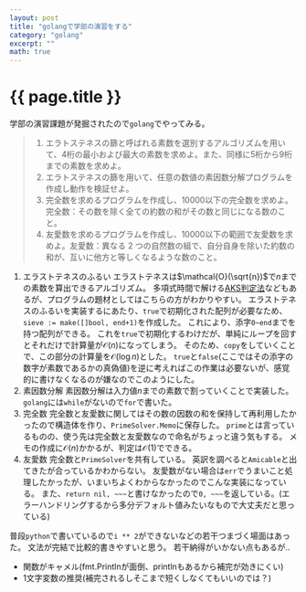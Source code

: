 ```yaml
---
layout: post
title: "golangで学部の演習をする"
category: "golang"
excerpt: ""
math: true
---
```


# {{ page.title }}

学部の演習課題が発掘されたので`golang`でやってみる。

> 1. エラトステネスの篩と呼ばれる素数を選別するアルゴリズムを用いて、4桁の最小および最大の素数を求めよ。また、同様に5桁から9桁までの素数を求めよ。
> 1. エラトステネスの篩を用いて、任意の数値の素因数分解プログラムを作成し動作を検証せよ。
> 1. 完全数を求めるプログラムを作成し、10000以下の完全数を求めよ。完全数：その数を除く全ての約数の和がその数と同じになる数のこと。
> 1. 友愛数を求めるプログラムを作成し、10000以下の範囲で友愛数を求めよ。友愛数：異なる 2 つの自然数の組で、自分自身を除いた約数の和が、互いに他方と等しくなるような数のこと。

<script src="https://gist.github.com/Omochice/c8670463c5a6cd3bf339ed4a5eeb414b.js"></script>

 1. エラストテネスのふるい
 エラストテネスは$\mathcal{O}(\sqrt{n})$で$n$までの素数を算出できるアルゴリズム。
 多項式時間で解ける[AKS判定法](https://www.cse.iitk.ac.in/users/manindra/algebra/primality_v6.pdf)などもあるが、プログラムの題材としてはこちらの方がわかりやすい。
 エラストテネスのふるいを実装するにあたり、`true`で初期化された配列が必要なため、`sieve := make([]bool, end+1)`を作成した。
 これにより、添字`0~end`までを持つ配列ができる。
 これを`true`で初期化するわけだが、単純にループを回すとそれだけで計算量が$\mathcal{O}(n)$になってしまう。
 そのため、`copy`をしていくことで、この部分の計算量を$\mathcal{O}(\log n)$とした。
 `true`と`false`(ここではその添字の数字が素数であるかの真偽値)を逆に考えればこの作業は必要ないが、感覚的に書けなくなるのが嫌なのでこのようにした。
1. 素因数分解
 素因数分解は入力値$n$までの素数で割っていくことで実装した。
 `golang`には`while`がないので`for`で書いた。
1. 完全数
 完全数と友愛数に関してはその数の因数の和を保持して再利用したかったので構造体を作り、`PrimeSolver.Memo`に保存した。
 `prime`とは言っているものの、使う先は完全数と友愛数なので命名がちょっと違う気もする。
 メモの作成に$\mathcal{O}(n)$かかるが、判定は$\mathcal{O}(1)$でできる。
1. 友愛数
 完全数と`PrimeSolver`を共有している。
 英訳を調べると`Amicable`と出てきたが合っているかわからない。
 友愛数がない場合は`err`でうまいこと処理したかったが、いまいちよくわからなかったのでこんな実装になっている。
 また、`return nil, ~~~`と書けなかったので`0, ~~~`を返している。(エラーハンドリングするから多分デフォルト値みたいなもので大丈夫だと思っている)
 
普段`python`で書いているので`i ** 2`ができないなどの若干つまづく場面はあった。
文法が完結で比較的書きやすいと思う。
若干納得がいかない点もあるが‥
- 関数がキャメル(fmt.Printlnが面倒、printlnもあるから補完が効きにくい)
- 1文字変数の推奨(補完されるしそこまで短くしなくてもいいのでは？)

